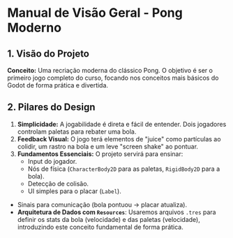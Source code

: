 # Manual de Visão Geral - Pong Moderno

## 1. Visão do Projeto

**Conceito:** Uma recriação moderna do clássico Pong. O objetivo é ser o primeiro jogo completo do curso, focando nos conceitos mais básicos do Godot de forma prática e divertida.

## 2. Pilares do Design

1.  **Simplicidade:** A jogabilidade é direta e fácil de entender. Dois jogadores controlam paletas para rebater uma bola.
2.  **Feedback Visual:** O jogo terá elementos de "juice" como partículas ao colidir, um rastro na bola e um leve "screen shake" ao pontuar.
3.  **Fundamentos Essenciais:** O projeto servirá para ensinar:
    *   Input do jogador.
    *   Nós de física (`CharacterBody2D` para as paletas, `RigidBody2D` para a bola).
    *   Detecção de colisão.
    *   UI simples para o placar (`Label`).
*   Sinais para comunicação (bola pontuou -> placar atualiza).
*   **Arquitetura de Dados com `Resources`**: Usaremos arquivos `.tres` para definir os stats da bola (velocidade) e das paletas (velocidade), introduzindo este conceito fundamental de forma prática.
